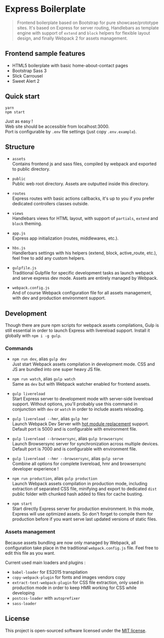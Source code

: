 # Express Boilerplate

> Frontend boilerplate based on Bootstrap for pure showcase/prototype sites. It's based on Express for server routing, Handlebars as template engine with support of `extend` and `block` helpers for flexible layout design, and finally Webpack 2 for assets management.

## Frontend sample features

* HTML5 boilerplate with basic home-about-contact pages
* Bootstrap Sass 3
* Slick Carrousel
* Sweet Alert 2

## Quick start

```shell
yarn
npm start
```

Just as easy !  
Web site should be accessible from localhost:3000.  
Port is configurable by `.env` file settings (just copy `.env.example`).

## Structure

* `assets`  
Contains frontend js and sass files, compiled by webpack and exported to public directory.

* `public`  
Public web root directory. Assets are outputted inside this directory.

* `routes`  
Express routes with basic actions callbacks, it's up to you if you prefer dedicated controllers classes outside.

* `views`  
Handlebars views for HTML layout, with support of `partials`, `extend` and `block` theming.

* `app.js`  
Express app initialization (routes, middlewares, etc.).

* `hbs.js`  
Handlerbars settings with his helpers (extend, block, active_route, etc.), feel free to add any custom helpers.

* `gulpfile.js`  
Traditional Gulpfile for specific development tasks as launch webpack and serve express dev mode. Assets are entirely managed by Webpack.

* `webpack.config.js`  
And of course Webpack configuration file for all assets management, with dev and production environment support.

## Development

Though there are pure npm scripts for webpack assets compilations, Gulp is still essential in order to launch Express with livereload support. Install it globally with `npm i -g gulp`.

### Commands

* `npm run dev`, alias `gulp dev`  
Just start Webpack assets compilation in development mode. CSS and JS are bundled into one super heavy JS file.

* `npm run watch`, alias `gulp watch`  
Same as `dev` but with Webpack watcher enabled for frontend assets.

* `gulp livereload`  
Start Express server to development mode with server-side livereload support. Without options, you'll probably use this command in conjunction with `dev` or `watch` in order to include assets reloading.  

* `gulp livereload --hmr`, alias `gulp hmr`  
Launch Webpack Dev Server with [hot module replacement](https://webpack.js.org/concepts/hot-module-replacement/) support. Default port is 5000 and is configurable with environment file.

* `gulp livereload --browsersync`, alias `gulp browsersync`  
Launch Browsersync server for synchronization across multiple devices. Default port is 7000 and is configurable with environment file.

* `gulp livereload --hmr --browsersync`, alias `gulp serve`  
Combine all options for complete livereload, hmr and browsersync developer experience !

* `npm run production`, alias `gulp production`  
Launch Webpack assets compilation in production mode, including extraction of separated CSS file, minifying and export to dedicated `dist` public folder with chunked hash added to files for cache busting.

* `npm start`  
Start directly Express server for production environment. In this mode, Express will use optimized assets. So don't forget to compile them for production before if you want serve last updated versions of static files.

### Assets management

Because assets bundling are now only managed by Webpack, all configuration take place in the traditional `webpack.config.js` file. Feel free to edit this file as you want.

Current used main loaders and plugins :
* `babel-loader` for ES2015 transpilation
* `copy-webpack-plugin` for fonts and images vendors copy
* `extract-text-webpack-plugin` for CSS file extraction, only used in production mode in order to keep HMR working for CSS while developing
* `postcss-loader` with `autoprefixer`
* `sass-loader`

## License

This project is open-sourced software licensed under the [MIT license](https://adr1enbe4udou1n.mit-license.org).
